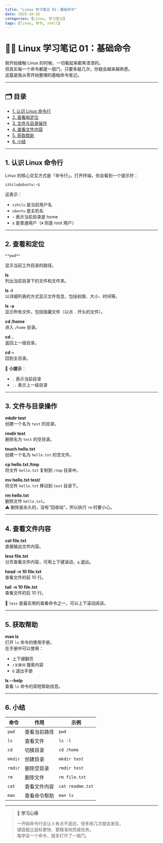 ```yaml
---
title: "Linux 学习笔记 01：基础命令"
date: 2025-10-26
categories: [Linux, 学习笔记]
tags: [linux, 命令, shell]
---
```


# 🧑‍💻 Linux 学习笔记 01：基础命令

刚开始接触 Linux 的时候，一切看起来都黑漆漆的。  
但其实每一个命令都是一扇门，只要多敲几次，你就会越来越熟悉。  
这篇是我从零开始整理的基础命令笔记。

---

## 🗂️ 目录
- [1. 认识 Linux 命令行](#1-认识-linux-命令行)
- [2. 查看和定位](#2-查看和定位)
- [3. 文件与目录操作](#3-文件与目录操作)
- [4. 查看文件内容](#4-查看文件内容)
- [5. 获取帮助](#5-获取帮助)
- [6. 小结](#6-小结)

---

## 1. 认识 Linux 命令行

Linux 的核心交互方式是「命令行」。打开终端，你会看到一个提示符：

```
zzhilu@ubuntu:~$
```

这表示：  
- `zzhilu` 是当前用户名  
- `ubuntu` 是主机名  
- `~` 表示当前目录是 home  
- `$` 是普通用户（`#` 则是 root 用户）

---

## 2. 查看和定位
```
**pwd**
```
显示当前工作目录的路径。

**ls**  
列出当前目录下的文件和文件夹。

**ls -l**  
以详细列表的方式显示文件信息，包括权限、大小、时间等。

**ls -a**  
显示所有文件，包括隐藏文件（以点 `.` 开头的文件）。

**cd /home**  
进入 `/home` 目录。

**cd ..**  
返回上一级目录。

**cd ~**  
回到主目录。

📌 **小提示**：  
- `.` 表示当前目录  
- `..` 表示上一级目录  

---

## 3. 文件与目录操作

**mkdir test**  
创建一个名为 `test` 的目录。

**rmdir test**  
删除名为 `test` 的空目录。

**touch hello.txt**  
创建一个名为 `hello.txt` 的空文件。

**cp hello.txt /tmp**  
将文件 `hello.txt` 复制到 `/tmp` 目录中。

**mv hello.txt test/**  
将文件 `hello.txt` 移动到 `test` 目录下。

**rm hello.txt**  
删除文件 `hello.txt`。  
⚠️ 删除是永久的，没有“回收站”，所以执行 `rm` 时要小心。

---

## 4. 查看文件内容

**cat file.txt**  
直接输出文件内容。

**less file.txt**  
分页查看文件内容，可用上下键滚动，`q` 退出。

**head -n 10 file.txt**  
查看文件的前 10 行。

**tail -n 10 file.txt**  
查看文件的后 10 行。

📘 `less` 是最实用的查看命令之一，可以上下滚动阅读。

---

## 5. 获取帮助

**man ls**  
打开 `ls` 命令的使用手册。  
在手册中可以使用：  
- 上下键翻页  
- `/关键词` 搜索内容  
- `Q` 退出手册  

**ls --help**  
查看 `ls` 命令的简短帮助信息。

---

## 6. 小结

| 命令 | 作用 | 示例 |
|------|------|------|
| `pwd` | 查看当前路径 | `pwd` |
| `ls` | 查看文件 | `ls -l` |
| `cd` | 切换目录 | `cd /home` |
| `mkdir` | 创建目录 | `mkdir test` |
| `rmdir` | 删除空目录 | `rmdir test` |
| `rm` | 删除文件 | `rm file.txt` |
| `cat` | 查看文件内容 | `cat readme.txt` |
| `man` | 查看命令帮助 | `man ls` |

---

> 📎 **学习心得**
>
> 一开始命令行会让人有点不适应，但多练几次就会发现，  
> 键盘能比鼠标更快、更精准地完成任务。  
> 每学会一个命令，就多打开了一扇门。
